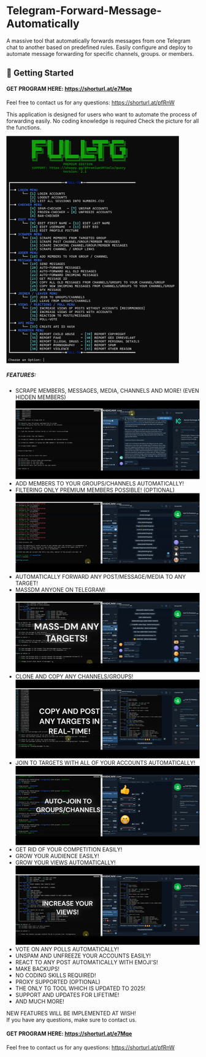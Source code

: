 # Telegram-Forward-Message-Automatically
A massive tool that automatically forwards messages from one Telegram chat to another based on predefined rules. Easily configure and deploy to automate message forwarding for specific channels, groups. or members.

## 🚀 Getting Started

#### GET PROGRAM HERE: https://shorturl.at/e7Mqe
Feel free to contact us for any questions: https://shorturl.at/pfRnW

This application is designed for users who want to automate the process of forwarding easily. No coding knowledge is required Check the picture for all the functions.

<img src='UI1.png' width='450'>

##### FEATURES:
- SCRAPE MEMBERS, MESSAGES, MEDIA, CHANNELS AND MORE! (EVEN HIDDEN MEMBERS)  
![](https://github.com/CallToSta/TG-2025/blob/main/scrap.gif)
- ADD MEMBERS TO YOUR GROUPS/CHANNELS AUTOMATICALLY!
- FILTERING ONLY PREMIUM MEMBERS POSSIBLE! (OPTIONAL)  
![](https://github.com/CallToSta/TG-2025/blob/main/add.gif)
- AUTOMATICALLY FORWARD ANY POST/MESSAGE/MEDIA TO ANY TARGET!
- MASSDM ANYONE ON TELEGRAM!  
![](https://github.com/CallToSta/TG-2025/blob/main/mass.gif)
- CLONE AND COPY ANY CHANNELS/GROUPS!  
![](https://github.com/CallToSta/TG-2025/blob/main/copy.gif)
- JOIN TO TARGETS WITH ALL OF YOUR ACCOUNTS AUTOMATICALLY!  
![](https://github.com/CallToSta/TG-2025/blob/main/join.gif)
- GET RID OF YOUR COMPETITION EASILY!
- GROW YOUR AUDIENCE EASILY!
- GROW YOUR VIEWS AUTOMATICALLY!  
![](https://github.com/CallToSta/TG-2025/blob/main/view_post.gif)
- VOTE ON ANY POLLS AUTOMATICALLY!
- UNSPAM AND UNFREEZE YOUR ACCOUNTS EASILY!
- REACT TO ANY POST AUTOMATICALLY WITH EMOJI'S!
- MAKE BACKUPS!
- NO CODING SKILLS REQUIRED!
- PROXY SUPPORTED (OPTIONAL)
- THE ONLY TG TOOL WHICH IS UPDATED TO 2025!
- SUPPORT AND UPDATES FOR LIFETIME!
- AND MUCH MORE!

NEW FEATURES WILL BE IMPLEMENTED AT WISH!  
If you have any questions, make sure to contact us.

#### GET PROGRAM HERE: https://shorturl.at/e7Mqe
Feel free to contact us for any questions: https://shorturl.at/pfRnW
